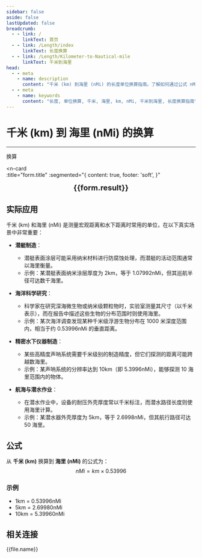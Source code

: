 ```yaml
---
sidebar: false
aside: false
lastUpdated: false
breadcrumb:
  - - link: /
      linkText: 首页
  - - link: /Length/index
      linkText: 长度换算
  - - link: /Length/Kilometer-to-Nautical-mile
      linkText: 千米到海里
head:
  - - meta
    - name: description
      content: "千米 (km) 到海里 (nMi) 的长度单位换算指南。了解如何通过公式 nMi = km × 0.53996 换算为海里。"
  - - meta
    - name: keywords
      content: "长度, 单位换算, 千米, 海里, km, nMi, 千米到海里, 长度换算指南"
---
```

# 千米 (km) 到 海里 (nMi) 的换算
---
<script setup>
import { onMounted, reactive, inject, ref } from 'vue'
import { NButton, NForm, NFormItem, NInput, NInputNumber, NSelect, NCard, useMessage,NGrid ,NGi } from 'naive-ui'
import { defineClientComponent } from 'vitepress'
import { Length } from '../../files';
const seoKey = ['单位转换器','单位换算','长度单位转换器','长度单位转换','尺寸换算','长度单位换算','长度单位换算表','一海里等于多少公里','一英里等于多少米','miles','海里和公里怎么换算','mile','一英里等于多少公里','英里和公里换算','米换算英尺','英尺单位','英制','英尺和英寸的换算','英尺英寸','英尺和米换算','ft单位','英尺 米','一米等于多少英尺','英尺厘米换算','英寸和英尺','ft to m','呎','英尺换算米','英尺转换','ft和m换算','六英尺','英尺和米','一英尺等于多少英寸','feet 多少米','米和英尺换算','feet是什么单位','英尺换算厘米','英制单位','英尺和英寸','英寸 厘米','一英尺','一英尺等于多少米','公尺','来源','ft是什么单位','一英尺等于多少厘米','英尺和厘米的换算','英里','foot','厘米和英寸换算','英尺和米的换算','英尺换算','ft','一英寸等于多少厘米','英寸换算','英寸和厘米的换算']
const convert = inject('convert')

const form = reactive({
  number: null,
  result: '',
  title:'千米到海里换算',
})

const convertHandler = () => {
  if (form.number !== null && !isNaN(form.number)) {
    const convertedValue = parseFloat(form.number) * 0.53996
    form.result = `${form.number}km = ${convertedValue.toFixed(5)}nMi`
  } else {
    form.result = '请输入有效的数值。'
  }
}
</script>

<n-form size="large" :model="form">
  <n-form-item label="千米 (km)">
    <n-input-number v-model:value="form.number" placeholder="输入千米" style="width: 100%" />
  </n-form-item>
  <n-form-item>
    <n-button type="info" @click="convertHandler" block>换算</n-button>
  </n-form-item>
</n-form>

<n-card  
  :title="form.title"
  :segmented="{
    content: true,
    footer: 'soft',
  }"
>
  <div  style="text-align:center;font-size:20px;">
    <strong>{{form.result}}</strong>
  </div>
    <template #footer>
    <div>
      <span v-for="item of seoKey">{{item}}，</span>
    </div>
  </template>
</n-card>

## 实际应用

千米 (km) 和海里 (nMi) 是测量宏观距离和水下距离时常用的单位，在以下真实场景中非常重要：

- **潜艇制造**：
  - 潜艇表面涂层可能采用纳米材料进行防腐蚀处理，而潜艇的活动范围通常以海里衡量。
  - 示例：某潜艇表面纳米涂层厚度为 2km，等于 1.07992nMi，但其巡航半径可达数千海里。

- **海洋科学研究**：
  - 科学家在研究深海微生物或纳米级颗粒物时，实验室测量其尺寸（以千米表示），而在报告中描述这些生物的分布范围时则使用海里。
  - 示例：某次海洋调查发现某种千米级浮游生物分布在 1000 米深度范围内，相当于约 0.53996nMi 的垂直距离。

- **精密水下仪器制造**：
  - 某些高精度声呐系统需要千米级别的制造精度，但它们探测的距离可能跨越数海里。
  - 示例：某声呐系统的分辨率达到 10km（即 5.3996nMi），能够探测 10 海里范围内的物体。

- **航海与潜水作业**：
  - 在潜水作业中，设备的耐压外壳厚度常以千米标注，而潜水路径长度则使用海里计算。
  - 示例：某潜水器外壳厚度为 5km，等于 2.6998nMi，但其航行路径可达 50 海里。

## 公式

从 **千米 (km)** 换算到 **海里 (nMi)** 的公式为：
$$ nMi = km \times 0.53996 $$

### 示例
- 1km = 0.53996nMi
- 5km = 2.69980nMi
- 10km = 5.39960nMi

## 相关连接
<n-grid x-gap="12" :cols="2">
  <n-gi v-for="(file, index) in Length" :key="index">
    <n-button
      text
      tag="a"
      :href="file.path"
      type="info"
    >
      {{file.name}}
    </n-button>
  </n-gi>
</n-grid>